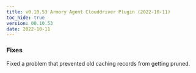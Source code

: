 ```yaml
---
title: v0.10.53 Armory Agent Clouddriver Plugin (2022-10-11)
toc_hide: true
version: 00.10.53
date: 2022-10-11
---
```


### Fixes
Fixed a problem that prevented old caching records from getting pruned.